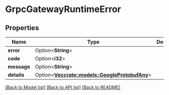 # GrpcGatewayRuntimeError

## Properties

Name | Type | Description | Notes
------------ | ------------- | ------------- | -------------
**error** | Option<**String**> |  | [optional]
**code** | Option<**i32**> |  | [optional]
**message** | Option<**String**> |  | [optional]
**details** | Option<[**Vec<crate::models::GoogleProtobufAny>**](google.protobuf.Any.md)> |  | [optional]

[[Back to Model list]](../README.md#documentation-for-models) [[Back to API list]](../README.md#documentation-for-api-endpoints) [[Back to README]](../README.md)


